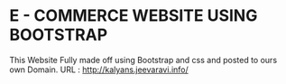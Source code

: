 # E - COMMERCE WEBSITE USING BOOTSTRAP
This Website Fully made off using 
               Bootstrap and css and posted to ours own Domain. 
                URL : http://kalyans.jeevaravi.info/
